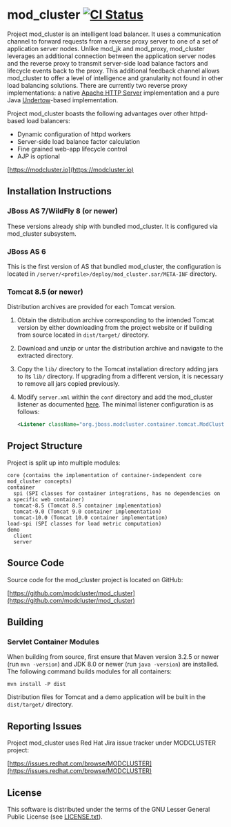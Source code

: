 mod_cluster [![CI Status](https://github.com/modcluster/mod_cluster/workflows/CI/badge.svg)](https://github.com/modcluster/mod_cluster/actions)
===========

Project mod_cluster is an intelligent load balancer. It uses a communication channel to forward requests from a reverse
proxy server to one of a set of application server nodes. Unlike mod_jk and mod_proxy, mod_cluster leverages an
additional connection between the application server nodes and the reverse proxy to transmit server-side load balance
factors and lifecycle events back to the proxy. This additional feedback channel allows mod_cluster to offer a level of
intelligence and granularity not found in other load balancing solutions. There are currently two reverse proxy
implementations: a native [Apache HTTP Server](https://httpd.apache.org/) implementation and a pure Java 
[Undertow](http://undertow.io/)-based implementation.

Project mod_cluster boasts the following advantages over other httpd-based load balancers:

* Dynamic configuration of httpd workers
* Server-side load balance factor calculation
* Fine grained web-app lifecycle control
* AJP is optional

[https://modcluster.io](https://modcluster.io)


Installation Instructions
-------------------------

### JBoss AS 7/WildFly 8 (or newer)

These versions already ship with bundled mod_cluster. It is configured via mod_cluster
subsystem.


### JBoss AS 6

This is the first version of AS that bundled mod_cluster, the configuration is located in
`/server/<profile>/deploy/mod_cluster.sar/META-INF` directory.


### Tomcat 8.5 (or newer)

Distribution archives are provided for each Tomcat version.

1. Obtain the distribution archive corresponding to the intended Tomcat version by either downloading from the project
   website or if building from source located in `dist/target/` directory.
2. Download and unzip or untar the distribution archive and navigate to the extracted directory.
3. Copy the `lib/` directory to the Tomcat installation directory adding jars to its `lib/` directory. If upgrading from
   a different version, it is necessary to remove all jars copied previously.
4. Modify `server.xml` within the `conf` directory and add the mod_cluster listener as documented
   [here](https://docs.modcluster.io/). The minimal listener configuration is as follows:
   
    ```xml
    <Listener className="org.jboss.modcluster.container.tomcat.ModClusterListener" connectorPort="8009"/>
    ```


Project Structure
-----------------

Project is split up into multiple modules:

```
core (contains the implementation of container-independent core mod_cluster concepts)
container
  spi (SPI classes for container integrations, has no dependencies on a specific web container)
  tomcat-8.5 (Tomcat 8.5 container implementation)
  tomcat-9.0 (Tomcat 9.0 container implementation)
  tomcat-10.0 (Tomcat 10.0 container implementation)
load-spi (SPI classes for load metric computation)
demo
  client
  server
```


Source Code
-----------

Source code for the mod_cluster project is located on GitHub:

[https://github.com/modcluster/mod_cluster](https://github.com/modcluster/mod_cluster)


Building
--------

### Servlet Container Modules

When building from source, first ensure that Maven version 3.2.5 or newer (run `mvn -version`) and JDK 8.0 or newer
(run `java -version`) are installed. The following command builds modules for all containers:

```
mvn install -P dist
```

Distribution files for Tomcat and a demo application will be built in the `dist/target/` directory.


Reporting Issues
----------------

Project mod_cluster uses Red Hat Jira issue tracker under MODCLUSTER project:

[https://issues.redhat.com/browse/MODCLUSTER](https://issues.redhat.com/browse/MODCLUSTER)


License
-------

This software is distributed under the terms of the GNU Lesser General Public License (see [LICENSE.txt](LICENSE.txt)).

